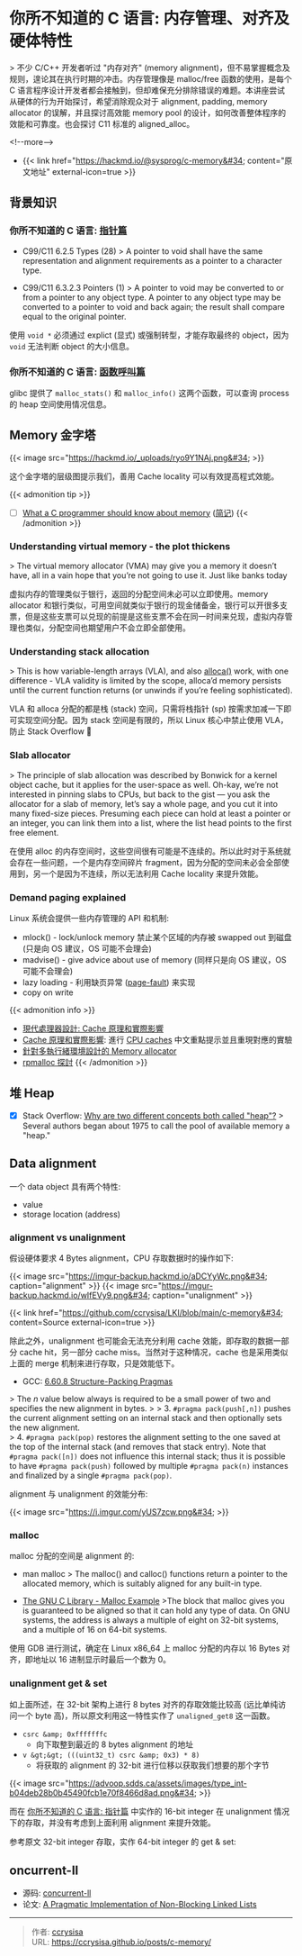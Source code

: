 # 你所不知道的 C 语言: 内存管理、对齐及硬体特性


&gt; 不少 C/C&#43;&#43; 开发者听过 &#34;内存对齐&#34; (memory alignment)，但不易掌握概念及规则，遑论其在执行时期的冲击。内存管理像是 malloc/free 函数的使用，是每个 C 语言程序设计开发者都会接触到，但却难保充分排除错误的难题。本讲座尝试从硬体的行为开始探讨，希望消除观众对于 alignment, padding, memory allocator 的误解，并且探讨高效能 memory pool 的设计，如何改善整体程序的效能和可靠度。也会探讨 C11 标准的 aligned_alloc。

&lt;!--more--&gt;

- {{&lt; link href=&#34;https://hackmd.io/@sysprog/c-memory&#34; content=&#34;原文地址&#34; external-icon=true &gt;}}

## 背景知识

### 你所不知道的 C 语言: [指针篇](https://hackmd.io/s/HyBPr9WGl)

- C99/C11 6.2.5 Types (28)
&gt; A pointer to void shall have the same representation and alignment requirements as a pointer to a character type.

- C99/C11 6.3.2.3 Pointers (1)
&gt; A pointer to void may be converted to or from a pointer to any object type. A pointer to any object type may be converted to a pointer to void and back again; the result shall compare equal to the original pointer.

使用 `void *` 必须通过 explict (显式) 或强制转型，才能存取最终的 object，因为 `void` 无法判断 object 的大小信息。

### 你所不知道的 C 语言: [函数呼叫篇](https://hackmd.io/s/SJ6hRj-zg)

glibc 提供了 `malloc_stats()` 和 `malloc_info()` 这两个函数，可以查询 process 的 heap 空间使用情况信息。

## Memory 金字塔

{{&lt; image src=&#34;https://hackmd.io/_uploads/ryo9Y1NAj.png&#34; &gt;}}

这个金字塔的层级图提示我们，善用 Cache locality 可以有效提高程式效能。

{{&lt; admonition tip &gt;}}
- [ ] [What a C programmer should know about memory](https://marek.vavrusa.com/memory/) 
([简记](https://wen00072.github.io/blog/2015/08/08/notes-what-a-c-programmer-should-know-about-memory/))
{{&lt; /admonition &gt;}}

### Understanding virtual memory - the plot thickens

&gt; The virtual memory allocator (VMA) may give you a memory it doesn’t have, all in a vain hope that you’re not going to use it. Just like banks today

虚拟内存的管理类似于银行，返回的分配空间未必可以立即使用。memory allocator 和银行类似，可用空间就类似于银行的现金储备金，银行可以开很多支票，但是这些支票可以兑现的前提是这些支票不会在同一时间来兑现，虚拟内存管理也类似，分配空间也期望用户不会立即全部使用。

### Understanding stack allocation

&gt; This is how variable-length arrays (VLA), and also [alloca()](https://linux.die.net/man/3/alloca) work, with one difference - VLA validity is limited by the scope, alloca’d memory persists until the current function returns (or unwinds if you’re feeling sophisticated).

VLA 和 alloca 分配的都是栈 (stack) 空间，只需将栈指针 (sp) 按需求加减一下即可实现空间分配。因为 stack 空间是有限的，所以 Linux 核心中禁止使用 VLA，防止 Stack Overflow :rofl:

### Slab allocator
&gt; The principle of slab allocation was described by Bonwick for a kernel object cache, but it applies for the user-space as well. Oh-kay, we’re not interested in pinning slabs to CPUs, but back to the gist — you ask the allocator for a slab of memory, let’s say a whole page, and you cut it into many fixed-size pieces. Presuming each piece can hold at least a pointer or an integer, you can link them into a list, where the list head points to the first free element.

在使用 alloc 的内存空间时，这些空间很有可能是不连续的。所以此时对于系统就会存在一些问题，一个是内存空间碎片 fragment，因为分配的空间未必会全部使用到，另一个是因为不连续，所以无法利用 Cache locality 来提升效能。

### Demand paging explained

Linux 系统会提供一些内存管理的 API 和机制:
- mlock() - lock/unlock memory 禁止某个区域的内存被 swapped out 到磁盘 (只是向 OS 建议，OS 可能不会理会)
- madvise() - give advice about use of memory (同样只是向 OS 建议，OS 可能不会理会)
- lazy loading - 利用缺页异常 ([page-fault](https://en.wikipedia.org/wiki/Page_fault)) 来实现
- copy on write 

{{&lt; admonition info &gt;}}
- [現代處理器設計: Cache 原理和實際影響](https://hackmd.io/@sysprog/HkW3Dr1Rb)
- [Cache 原理和實際影響](https://hackmd.io/s/HkyscQn2z): 進行 [CPU caches](https://lwn.net/Articles/252125/) 中文重點提示並且重現對應的實驗
- [針對多執行緒環境設計的 Memory allocator](https://hackmd.io/s/HkICAjeJg#)
- [rpmalloc 探討](https://hackmd.io/s/H1TP6FV6z)
{{&lt; /admonition &gt;}}

## 堆 Heap

- [x] Stack Overflow: [Why are two different concepts both called &#34;heap&#34;?](https://stackoverflow.com/questions/1699057/why-are-two-different-concepts-both-called-heap)
&gt; Several authors began about 1975 to call the pool of available memory a &#34;heap.&#34;

## Data alignment

一个 data object 具有两个特性:
- value
- storage location (address)

### alignment vs unalignment

假设硬体要求 4 Bytes alignment，CPU 存取数据时的操作如下:

{{&lt; image src=&#34;https://imgur-backup.hackmd.io/aDCYyWc.png&#34; caption=&#34;alignment&#34; &gt;}}
{{&lt; image src=&#34;https://imgur-backup.hackmd.io/wIfEVy9.png&#34; caption=&#34;unalignment&#34; &gt;}}

{{&lt; link href=&#34;https://github.com/ccrysisa/LKI/blob/main/c-memory&#34; content=Source external-icon=true &gt;}}

除此之外，unalignment 也可能会无法充分利用 cache 效能，即存取的数据一部分 cache hit，另一部分 cache miss。当然对于这种情况，cache 也是采用类似上面的 merge 机制来进行存取，只是效能低下。

- GCC: [6.60.8 Structure-Packing Pragmas](https://gcc.gnu.org/onlinedocs/gcc-5.4.0/gcc/Structure-Packing-Pragmas.html)

&gt; The *n* value below always is required to be a small power of two and specifies the new alignment in bytes.
&gt; 
&gt; 3. `#pragma pack(push[,n])` pushes the current alignment setting on an internal stack and then optionally sets the new alignment.    
&gt; 4. `#pragma pack(pop)` restores the alignment setting to the one saved at the top of the internal stack (and removes that stack entry). Note that `#pragma pack([n])` does not influence this internal stack; thus it is possible to have `#pragma pack(push)` followed by multiple `#pragma pack(n)` instances and finalized by a single `#pragma pack(pop)`.

alignment 与 unalignment 的效能分布:

{{&lt; image src=&#34;https://i.imgur.com/yUS7zcw.png&#34; &gt;}}

### malloc

malloc 分配的空间是 alignment 的:

- man malloc
&gt; The malloc() and calloc() functions return a pointer to the allocated memory, which is suitably aligned for any built-in type.

- [The GNU C Library - Malloc Example](https://www.gnu.org/software/libc/manual/html_node/Malloc-Examples.html)
&gt;The block that malloc gives you is guaranteed to be aligned so that it can hold any type of data. On GNU systems, the address is always a multiple of eight on 32-bit systems, and a multiple of 16 on 64-bit systems. 

使用 GDB 进行测试，确定在 Linux x86_64 上 malloc 分配的内存以 16 Bytes 对齐，即地址以 16 进制显示时最后一个数为 0。

### unalignment get &amp; set

如上面所述，在 32-bit 架构上进行 8 bytes 对齐的存取效能比较高 (远比单纯访问一个 byte 高)，所以原文利用这一特性实作了 `unaligned_get8` 这一函数。
- `csrc &amp; 0xfffffffc` 
  - 向下取整到最近的 8 bytes alignment 的地址
- `v &gt;&gt; (((uint32_t) csrc &amp; 0x3) * 8)` 
  - 将获取的 alignment 的 32-bit 进行位移以获取我们想要的那个字节

{{&lt; image src=&#34;https://advoop.sdds.ca/assets/images/type_int-b04deb28b0b45490fcb1e70f8466d8ad.png&#34; &gt;}}

而在 [你所不知道的 C 语言: 指针篇](https://hackmd.io/@sysprog/c-pointer) 中实作的 16-bit integer 在 unalignment 情况下的存取，并没有考虑到上面利用 alignment 来提升效能。

参考原文 32-bit integer 存取，实作 64-bit integer 的 get &amp; set:

## oncurrent-II

- 源码: [concurrent-ll](https://github.com/jserv/concurrent-ll/tree/master/src/lockfree)
- 论文: [A Pragmatic Implementation of Non-Blocking Linked Lists](https://www.cl.cam.ac.uk/research/srg/netos/papers/2001-caslists.pdf)



---

> 作者: [ccrysisa](https://github.com/ccrysisa)  
> URL: https://ccrysisa.github.io/posts/c-memory/  

